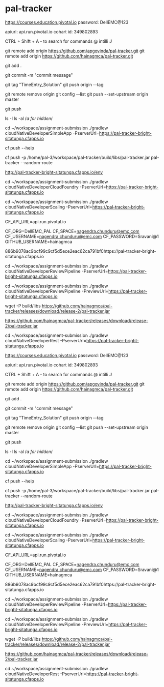 # pal-tracker
https://courses.education.pivotal.io
password: DellEMC@123

apiurl: api.run.pivotal.io
cohart id: 349802893

CTRL + Shift + A - to search for commands @ intilli J

git remote add origin https://github.com/apgovinda/pal-tracker.git
git remote add origin https://github.com/hainagmca/pal-tracker.git

git add .

git commit -m "commit message"

git tag "TimeEntry_Solution"
git push origin --tag

git remote remove origin
git config --list
git push --set-upstream origin master

git push

ls -l
ls -al /*a for hidden*/


cd ~/workspace/assignment-submission
./gradlew cloudNativeDeveloperSimpleApp -PserverUrl=https://pal-tracker-bright-sitatunga.cfapps.io


cf push --help

cf push -p /home/pal-3/workspace/pal-tracker/build/libs/pal-tracker.jar pal-tracker --random-route

http://pal-tracker-bright-sitatunga.cfapps.io/env

cd ~/workspace/assignment-submission
./gradlew cloudNativeDeveloperCloudFoundry -PserverUrl=https://pal-tracker-bright-sitatunga.cfapps.io



cd ~/workspace/assignment-submission
./gradlew cloudNativeDeveloperScaling -PserverUrl=https://pal-tracker-bright-sitatunga.cfapps.io

CF_API_URL=api.run.pivotal.io

CF_ORG=DellEMC_PAL
CF_SPACE=nagendra.chunduru@emc.com
CF_USERNAME=nagendra.chunduru@emc.com
CF_PASSWORD=Sravani@1
GITHUB_USERNAME=hainagmca

886b9078ac9bcf99c9cf5d5ece2eac62ca791bf0https://pal-tracker-bright-sitatunga.cfapps.io


cd ~/workspace/assignment-submission
./gradlew cloudNativeDeveloperReviewPipeline -PserverUrl=https://pal-tracker-bright-sitatunga.cfapps.io

cd ~/workspace/assignment-submission
./gradlew cloudNativeDeveloperReviewPipeline -PreviewUrl=https://pal-tracker-bright-sitatunga.cfapps.io


wget -P build/libs https://github.com/hainagmca/pal-tracker/releases/download/release-2/pal-tracker.jar


https://github.com/hainagmca/pal-tracker/releases/download/release-2/pal-tracker.jar


cd ~/workspace/assignment-submission
./gradlew cloudNativeDeveloperRest -PserverUrl=https://pal-tracker-bright-sitatunga.cfapps.io


https://courses.education.pivotal.io
password: DellEMC@123

apiurl: api.run.pivotal.io
cohart id: 349802893

CTRL + Shift + A - to search for commands @ intilli J

git remote add origin https://github.com/apgovinda/pal-tracker.git
git remote add origin https://github.com/hainagmca/pal-tracker.git

git add .

git commit -m "commit message"

git tag "TimeEntry_Solution"
git push origin --tag

git remote remove origin
git config --list
git push --set-upstream origin master

git push

ls -l
ls -al /*a for hidden*/


cd ~/workspace/assignment-submission
./gradlew cloudNativeDeveloperSimpleApp -PserverUrl=https://pal-tracker-bright-sitatunga.cfapps.io


cf push --help

cf push -p /home/pal-3/workspace/pal-tracker/build/libs/pal-tracker.jar pal-tracker --random-route

http://pal-tracker-bright-sitatunga.cfapps.io/env

cd ~/workspace/assignment-submission
./gradlew cloudNativeDeveloperCloudFoundry -PserverUrl=https://pal-tracker-bright-sitatunga.cfapps.io



cd ~/workspace/assignment-submission
./gradlew cloudNativeDeveloperScaling -PserverUrl=https://pal-tracker-bright-sitatunga.cfapps.io

CF_API_URL=api.run.pivotal.io

CF_ORG=DellEMC_PAL
CF_SPACE=nagendra.chunduru@emc.com
CF_USERNAME=nagendra.chunduru@emc.com
CF_PASSWORD=Sravani@1
GITHUB_USERNAME=hainagmca

886b9078ac9bcf99c9cf5d5ece2eac62ca791bf0https://pal-tracker-bright-sitatunga.cfapps.io


cd ~/workspace/assignment-submission
./gradlew cloudNativeDeveloperReviewPipeline -PserverUrl=https://pal-tracker-bright-sitatunga.cfapps.io

cd ~/workspace/assignment-submission
./gradlew cloudNativeDeveloperReviewPipeline -PreviewUrl=https://pal-tracker-bright-sitatunga.cfapps.io


wget -P build/libs https://github.com/hainagmca/pal-tracker/releases/download/release-2/pal-tracker.jar


https://github.com/hainagmca/pal-tracker/releases/download/release-2/pal-tracker.jar


cd ~/workspace/assignment-submission
./gradlew cloudNativeDeveloperRest -PserverUrl=https://pal-tracker-bright-sitatunga.cfapps.io


